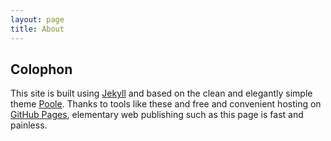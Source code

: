 ```yaml
---
layout: page
title: About
---
```




## Colophon ##

This site is built using [Jekyll](http://jekyllrb.com) and based on the clean and elegantly simple theme [Poole](http://getpoole.com). Thanks to tools like these and free and convenient hosting on [GitHub Pages](http://pages.github.com), elementary web publishing such as this page is fast and painless.
